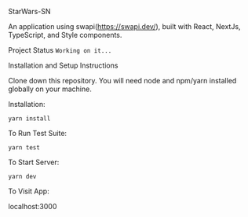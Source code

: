 StarWars-SN

An application using swapi(https://swapi.dev/), built with React, NextJs, TypeScript, and Style components.

Project Status
`Working on it...`

Installation and Setup Instructions

Clone down this repository. You will need node and npm/yarn installed globally on your machine.

Installation:

`yarn install`

To Run Test Suite:

`yarn test`

To Start Server:

`yarn dev`

To Visit App:

localhost:3000
